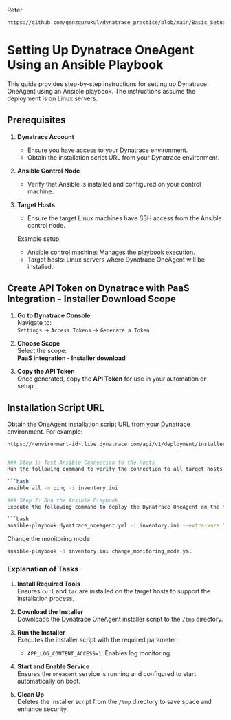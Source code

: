 Refer
```bash
https://github.com/genzgurukul/dynatrace_practice/blob/main/Basic_Setups/04.Managing%20Dynatrace%20OneAgent%20Deployment%20using%20Ansible.md
```
# Setting Up Dynatrace OneAgent Using an Ansible Playbook

This guide provides step-by-step instructions for setting up Dynatrace OneAgent using an Ansible playbook. The instructions assume the deployment is on Linux servers.

## Prerequisites

1. **Dynatrace Account**  
   - Ensure you have access to your Dynatrace environment.  
   - Obtain the installation script URL from your Dynatrace environment.

2. **Ansible Control Node**  
   - Verify that Ansible is installed and configured on your control machine.

3. **Target Hosts**  
   - Ensure the target Linux machines have SSH access from the Ansible control node.

   Example setup:
   - Ansible control machine: Manages the playbook execution.
   - Target hosts: Linux servers where Dynatrace OneAgent will be installed.

## Create API Token on Dynatrace with PaaS Integration - Installer Download Scope

1. **Go to Dynatrace Console**  
   Navigate to:  
   `Settings` → `Access Tokens` → `Generate a Token`

2. **Choose Scope**  
   Select the scope:  
   **PaaS integration - Installer download**

3. **Copy the API Token**  
   Once generated, copy the **API Token** for use in your automation or setup.


## Installation Script URL
Obtain the OneAgent installation script URL from your Dynatrace environment. For example:

```bash
https://<environment-id>.live.dynatrace.com/api/v1/deployment/installer/agent/unix/default/latest?Api-Token=<token>&arch=x86


### Step 1: Test Ansible Connection to the Hosts
Run the following command to verify the connection to all target hosts:

```bash
ansible all -m ping -i inventory.ini

### Step 2: Run the Ansible Playbook
Execute the following command to deploy the Dynatrace OneAgent on the target hosts:

```bash
ansible-playbook dynatrace_oneagent.yml -i inventory.ini --extra-vars "@vars.yml"
```
Change the monitoring mode
```bash
ansible-playbook -i inventory.ini change_monitoring_mode.yml
```

### Explanation of Tasks

1. **Install Required Tools**  
   Ensures `curl` and `tar` are installed on the target hosts to support the installation process.

2. **Download the Installer**  
   Downloads the Dynatrace OneAgent installer script to the `/tmp` directory.

3. **Run the Installer**  
   Executes the installer script with the required parameter:  
   - `APP_LOG_CONTENT_ACCESS=1`: Enables log monitoring.

4. **Start and Enable Service**  
   Ensures the `oneagent` service is running and configured to start automatically on boot.

5. **Clean Up**  
   Deletes the installer script from the `/tmp` directory to save space and enhance security.

